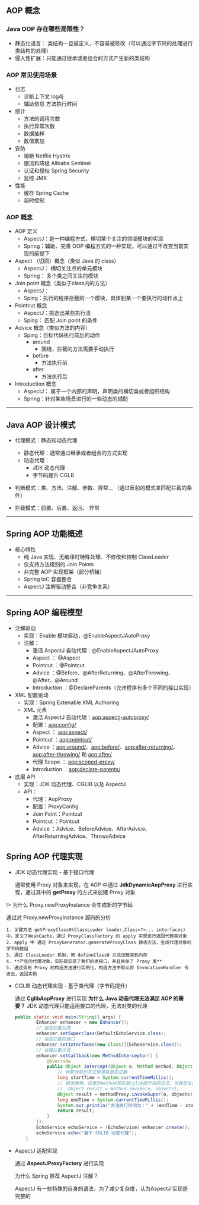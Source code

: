 ## AOP 概念
### Java OOP 存在哪些局限性？

- 静态化语言： 类结构一旦被定义，不容易被修改（可以通过字节码的处理进行类结构的处理）
- 侵入性扩展：只能通过继承或者组合的方式产生新的类结构

### AOP 常见使用场景

- 日志
    - 诊断上下文  log4j
    - 辅助信息  方法执行时间
- 统计
    - 方法的调用次数
    - 执行异常次数
    - 数据抽样
    - 数值累加
- 安防
    - 熔断   Netflix Hystrix
    - 限流和降级  Alibaba Sentinel
    - 认证和授权  Spring Security
    - 监控  JMX
- 性能
    - 缓存   Spring Cache
    - 超时控制

### AOP 概念

- AOP 定义
    - AspectJ：是一种编程方式，横切某个关注的领域模块的实现
    - Spring：辅助、完善 OOP 编程方式的一种实现，可以通过不改变当前实现的前提下
- Aspect （切面）概念（类似 Java 的 class）
    - AspectJ： 横切关注点的单元模块
    - Spring： 多个类之间关注的模块
- Join point 概念（类似于class内的方法）
    - AspectJ：
    - Sping：执行的程序拦截的一个模块，具体到某一个要执行的动作点上
- Pointcut 概念
    - AspectJ：挑选出某些执行流
    - Sping： 匹配 Join point 的条件
- Advice 概念（类似方法的内容）
    - Sping：目标代码执行前后的动作
        - around
            - 围绕，拦截的方法需要手动执行
        - before
            - 方法执行前
        - after
            - 方法执行后
- Introduction 概念
    - AspectJ： 属于一个内部的声明，声明类的横切类或者组织结构
    - Spring：针对某些场景进行的一些动态的辅助

---

## **Java AOP 设计模式**

- 代理模式：静态和动态代理
    - 静态代理：通常通过继承或者组合的方式实现
    - 动态代理：
      - JDK 动态代理 
      - 字节码提升 CGLB
    
- 判断模式：类、方法、注解、参数、异常... （通过反射的模式来匹配拦截的条件）
- 拦截模式：前置、后置、返回、 异常

---

## **Spring AOP 功能概述**

- 核心特性
    - 纯 Java 实现、无编译时特殊处理、不修改和控制 ClassLoader
    - 仅支持方法级别的 Join Points
    - 非完整 AOP 实现框架（部分桥接）
    - Spring IoC 容器整合
    - AspectJ 注解驱动整合（非竞争关系）

---

## **Spring AOP 编程模型**

- 注解驱动
    - 实现：Enable 模块驱动，@EnableAspectJAutoProxy
    - 注解：
        - 激活 AspectJ 自动代理：@EnableAspectJAutoProxy
        - Aspect ： @Aspect
        - Pointcut ：@Pointcut
        - Advice ：@Before、@AfterReturning、@AfterThrowing、@After、@Around
        - Introduction ：@DeclareParents（允许程序有多个不同的接口实现）
- XML 配置驱动
    - 实现：Spring Extenable XML Authoring
    - XML 元素
        - 激活 AspectJ 自动代理：<aop:aspectj-autoproxy/>
        - 配置：<aop:config/>
        - Aspect ： <aop:aspect/>
        - Pointcut ：<aop:pointcut/>
        - Advice ：<aop:around/>、<aop:before/>、<aop:after-returning/>、<aop:after-throwing/> 和 <aop:after/>
        - 代理 Scope ： <aop:scoped-proxy/>
        - Introduction ：<aop:declare-parents/>
- 底层 API
    - 实现：JDK 动态代理、CGLIB 以及 AspectJ
    - API：
        - 代理：AopProxy
        - 配置：ProxyConfig
        - Join Point：Pointcut
        - Pointcut ：Pointcut
        - Advice ：Advice、BeforeAdvice、AfterAdvice、AfterReturningAdvice、ThrowsAdvice

## **Spring AOP 代理实现**

- JDK 动态代理实现 - 基于接口代理
    
    通常使用 Proxy 对象来实现，在 AOP 中通过 **JdkDynamicAopProxy** 进行实现，通过其中的 **getProxy** 的方式来创建 Proxy 对象

!> 为什么 Proxy.newProxyInstance 会生成新的字节码

通过对 Proxy.newProxyInstance 源码的分析
    
    1. 关键方法 getProxyClass0(ClassLoader loader,Class<?>... interfaces) 中，定义了WeakCache，通过 ProxyClassFactory 的 apply 实现进行返回代理类对象
    2. apply 中 通过 ProxyGenerator.generateProxyClass 静态方法，生成代理对象的字节码数组
    3. 通过 ClassLoader 机制，用 defineClass0 方法加载类到内存
    4. **产生的代理对象，实际是实现了我们的原接口，并且继承了 Proxy 类**
    5. 通过调用 Proxy 的构造方法进行实例化，构造方法中默认将 InvocationHandler 传进去，返回实例
    
- CGLIB 动态代理实现 - 基于类代理（字节码提升）
    
    通过 **CglibAopProxy** 进行实现
    **为什么 Java 动态代理无法满足 AOP 的需要？**
    JDK 动态代理只能适用接口的代理，无法对类的代理
    
    ```java
    public static void main(String[] args) {
            Enhancer enhancer = new Enhancer();
            // 指定拦截父类
            enhancer.setSuperclass(DefaultEchoService.class);
            // 指定拦截的接口
            enhancer.setInterfaces(new Class[]{EchoService.class});
            // 设置拦截方法
            enhancer.setCallback(new MethodInterceptor() {
                @Override
                public Object intercept(Object o, Method method, Object[] objects, MethodProxy methodProxy) throws Throwable {
                    // 判断当前的方式来源类是否正确
                    long startTime = System.currentTimeMillis();
                    // 错误使用，这里的method其实是cglib提升后的方法，也就是当前的 intercept 方法，所以后出现循环调用
                    //  Object result = method.invoke(o, objects);
                    Object result = methodProxy.invokeSuper(o, objects);
                    long endTime = System.currentTimeMillis();
                    System.out.println("方法执行时间为：" + (endTime - startTime) + " ms.");
                    return result;
                }
            });
            EchoService echoService = (EchoService) enhancer.create();
            echoService.echo("基于 CGLIB 动态代理");
        }
    ```
    
- AspectJ 适配实现
    
    通过 **AspectJProxyFactory** 进行实现
    
    为什么 Spring 推荐 AspectJ 注解？
    
    AspectJ 有一些特殊的自身的语法，为了减少复杂度，认为AspectJ 实现是完整的
